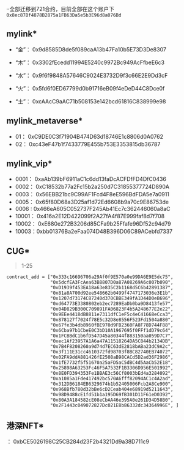 ··全部迁移到721合约，目前全部在这个账户下` 0x8ec87Bf4878B2875a1FB63Da5e5b3E96d8a076Bd `

## mylink*

- “金”： 0x9d8585D8de5f089caA13b47Fa10b5E73D3De8307 
- “木”： 0x3302fEcedd11994E5240c9972Bc949AcFfbeE6c3 
- “水”： 0x9f6f9848A57646C9024E3732D9f3c66E2E9Dd3cF 

- “火”： 0x5fd6f0ED67799d0b91716eB09f4eDeD44C8Dce0f 
- “土”： 0xcAAcC9aAC71b508153e142bcd61816C838999e98 

## mylink_metaverse*

- 01： 0xC9DE0C3f71904B474D63d18746E1c8806d0A0762 
- 02： 0xc43eF47b1f7433779E455b753E3353815db36787 

## mylink_vip*

- 0001： 0xaAb139bF6911aC1c6dd13faDcACFDfFD4DfC0436 
- 0002： 0xC18532b77a2Fc15b2a250d7C31855377724D890A 
- 0003： 0x56EBB21bc9C99AF1Fcd4F8eE596BdFDA5e7a0911 
- 0005： 0x65f80D68a3D25af1d72Ed6608b9a70c9E86753de 
- 0006 : 0x466eA605C052737F245Ab41Ec7c362446060a8aC 
- 10001： 0x416a2E12D422099f2A27fA4f87E999faf8d7f708 
- 10002： 0xE680e272B3206d85CFa9b25Ffafe96Df52c94d79 
- 10003：0xbb01376Ba2eFaa074D48B396D06C89ACebfd7337 

## CUG*

> 1-25

```
contract_add = ["0x333c16696706a29Af0f9E570a0e99DA6E9E5dc75",
                "0x5dcfEA3FcAea63B8807D0a87A08269A6c007b090",
                "0xD1939f453EA18a63e835C2b1168d5C6b42891387",
                "0x81a8A700d92ee548662b0499f4747173036e3E1b",
                "0x1207d73174C87240d370CBBE349fA1D44D0eB696",
                "0xd64773E3380802eb2ec7289EaDb0ba9D8413fe57",
                "0x04D829B300C709891FA06823F4b5A248677E2e22",
                "0x9EEe4418dB8811e7311dfC1eF5c4eC41668eCca3",
                "0x878127f7024f78E5c32D8e8556F523Fd1504a880",
                "0x67fe3b4db8960fBE970d9FB2360FA8F78D744F88",
                "0x6Cba97b1CbeE0C3bD10A1967695f0FFf1dD79c64",  
                "0x1FCBBdC1b6fD547D45a80344f883150aa059D7C7",
                "0xec1Af23957A1A6a47A11518264DA5C844b2134DB",  
                "0x7B4F8208260a9d74d7EC63dE2818bABa23dC9A2c",  
                "0x3f111E31cc4610372fd98703f8BC82740EB74072", 
                "0x02FA9ddA881426fE2508aB98CACd5D2ad36F2986", 
                "0x1fE7732f5f51670a25aFD5aC5dBC4d5AaCb52E18",  
                "0x25898A63253Fc46F5A7532F1B3306D956E501992", 
                "0x8E0FD394353Fe1BBAE3c56Cf8003bEd4a3284092", 
                "0xa1085a1Fde417492bc570A6fff82094AC1c4A2ad",
                "0x312DB6184EB6329674b1b52405006Fcb2A8Ce900", 
                "0x968Bfb780d32bBe6cD2Ceab404e68919d5211643", 
                "0x98D9488cE1fd51b1a195D69fB301D11F61eD0392", 
                "0x80A3A184582cE08eCbAA46e395A0e261D34D58B0",
                "0x2F1443c049072827Dc021E8b86332dc34364996E", ]

```

## 港深NFT*

： 0xbCE5026198C25CB284d23F2b4321Dd9a38D711c9 

